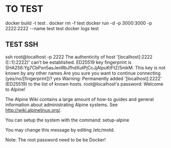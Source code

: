 # TO TEST

docker build -t test .
docker rm -f test
docker run -d -p 3000:3000 -p 2222:2222 --name test test
docker logs test

## TEST SSH

ssh root@localhost -p 2222
The authenticity of host '[localhost]:2222 ([::1]:2222)' can't be established.
ED25519 key fingerprint is SHA256:Yg7CbPxn5asJenRbJfhdXutPjCcJjAlpuKtFtZ/5mkM.
This key is not known by any other names
Are you sure you want to continue connecting (yes/no/[fingerprint])? yes
Warning: Permanently added '[localhost]:2222' (ED25519) to the list of known hosts.
root@localhost's password:
Welcome to Alpine!

The Alpine Wiki contains a large amount of how-to guides and general
information about administrating Alpine systems.
See <http://wiki.alpinelinux.org/>.

You can setup the system with the command: setup-alpine

You may change this message by editing /etc/motd.

Note: The root password need to be be Docker!

